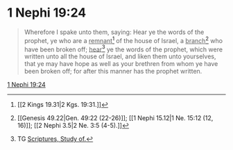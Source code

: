 # 1 Nephi 19:24

> Wherefore I spake unto them, saying: Hear ye the words of the prophet, ye who are a <u>remnant</u>[^a] of the house of Israel, a <u>branch</u>[^b] who have been broken off; <u>hear</u>[^c] ye the words of the prophet, which were written unto all the house of Israel, and liken them unto yourselves, that ye may have hope as well as your brethren from whom ye have been broken off; for after this manner has the prophet written.

[1 Nephi 19:24](https://www.churchofjesuschrist.org/study/scriptures/bofm/1-ne/19?lang=eng&id=p24#p24)


[^a]: [[2 Kings 19.31|2 Kgs. 19:31.]]
[^b]: [[Genesis 49.22|Gen. 49:22 (22-26)]]; [[1 Nephi 15.12|1 Ne. 15:12 (12, 16)]]; [[2 Nephi 3.5|2 Ne. 3:5 (4-5).]]
[^c]: TG [Scriptures, Study of.](https://www.churchofjesuschrist.org/study/scriptures/tg/scriptures-study-of?lang=eng)
